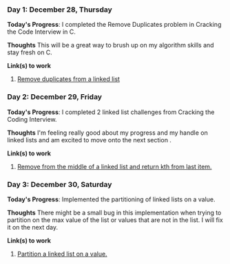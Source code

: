 ### Day 1: December 28, Thursday 

**Today's Progress**: I completed the Remove Duplicates problem in Cracking the Code Interview in C.

**Thoughts** This will be a great way to brush up on my algorithm skills and stay fresh on C.

**Link(s) to work**
1. [Remove duplicates from a linked list](https://github.com/gabrielkerr/code_interview/blob/master/linked_list.c)

### Day 2: December 29, Friday 

**Today's Progress**: I completed 2 linked list challenges from Cracking the Coding Interview. 

**Thoughts** I'm feeling really good about my progress and my handle on linked lists and am excited to move onto the next section .

**Link(s) to work**
1. [Remove from the middle of a linked list and return kth from last item.](https://github.com/gabrielkerr/code_interview/blob/master/linked_list.c)

### Day 3: December 30, Saturday 

**Today's Progress**: Implemented the partitioning of linked lists on a value.

**Thoughts** There might be a small bug in this implementation when trying to partition on the max value of the list or values that are not in the list. I will fix it on the next day.

**Link(s) to work**
1. [Partition a linked list on a value.](https://github.com/gabrielkerr/code_interview/blob/master/linked_list.c)
